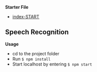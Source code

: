 **Starter File**
* [index-START](https://github.com/wesbos/JavaScript30/blob/master/20%20-%20Speech%20Detection/index-START.html)

## Speech Recognition

**Usage**

* cd to the project folder
* Run `$ npm install`
* Start localhost by entering `$ npm start`

